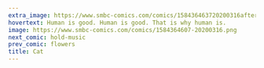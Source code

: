 ```yaml
---
extra_image: https://www.smbc-comics.com/comics/158436463720200316after.png
hovertext: Human is good. Human is good. That is why human is.
image: https://www.smbc-comics.com/comics/1584364607-20200316.png
next_comic: hold-music
prev_comic: flowers
title: Cat
---
```


